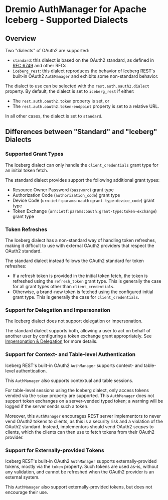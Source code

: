 <!--
Copyright (C) 2025 Dremio Corporation

Licensed under the Apache License, Version 2.0 (the "License");
you may not use this file except in compliance with the License.
You may obtain a copy of the License at

    http://www.apache.org/licenses/LICENSE-2.0

Unless required by applicable law or agreed to in writing, software
distributed under the License is distributed on an "AS IS" BASIS,
WITHOUT WARRANTIES OR CONDITIONS OF ANY KIND, either express or implied.
See the License for the specific language governing permissions and
limitations under the License.
-->
# Dremio AuthManager for Apache Iceberg - Supported Dialects

## Overview

Two "dialects" of OAuth2 are supported:

- `standard`: this dialect is based on the OAuth2 standard, as defined
  in [RFC 6749](https://tools.ietf.org/html/rfc6749) and other RFCs.
- `iceberg_rest`: this dialect reproduces the behavior of Iceberg REST's built-in OAuth2 
  `AuthManager` and exhibits some non-standard behavior.

The dialect to use can be selected with the `rest.auth.oauth2.dialect` property. 
By default, the dialect is set to `iceberg_rest` if either:

* The `rest.auth.oauth2.token` property is set, or
* The `rest.auth.oauth2.token-endpoint` property is set to a relative URL.

In all other cases, the dialect is set to `standard`.

## Differences between "Standard" and "Iceberg" Dialects

### Supported Grant Types

The Iceberg dialect can only handle the `client_credentials` grant type for an initial token fetch.

The standard dialect provides support the following additional grant types:

- Resource Owner Password (`password`) grant type
- Authorization Code (`authorization_code`) grant type
- Device Code (`urn:ietf:params:oauth:grant-type:device_code`) grant type
- Token Exchange (`urn:ietf:params:oauth:grant-type:token-exchange`) grant type

### Token Refreshes

The Iceberg dialect has a non-standard way of handling token refreshes, making it difficult to use
with external OAuth2 providers that respect the OAuth2 standard.

The standard dialect instead follows the OAuth2 standard for token refreshes:

* If a refresh token is provided in the initial token fetch, the token is refreshed using the
  `refresh_token` grant type. This is generally the case for all grant types other than
  `client_credentials`.
* Otherwise, a brand-new token is fetched using the configured initial grant type. This is generally
  the case for `client_credentials`.

### Support for Delegation and Impersonation

The Iceberg dialect does not support delegation or impersonation. 

The standard dialect supports both, allowing a user to act on behalf of another user by
configuring a token exchange grant appropriately. See [Impersonation & Delegation](./impersonation.md)
for more details.

### Support for Context- and Table-level Authentication

Iceberg REST's built-in OAuth2 `AuthManager` supports context- and table-level authentication.

This `AuthManager` also supports contextual and table sessions.

For table-level sessions using the Iceberg dialect, only access tokens vended via the `token` 
property are supported. This `AuthManager` does not support token exchanges on a server-vended typed 
token; a warning will be logged if the server sends such a token.

Moreover, this `AuthManager` encourages REST server implementors to never vend OAuth2 tokens to
clients, as this is a security risk and a violation of the OAuth2 standard. Instead, implementors
should vend OAuth2 _scopes_ to clients, which the clients can then use to fetch tokens from their
OAuth2 provider.

### Support for Externally-provided Tokens

Iceberg REST's built-in OAuth2 `AuthManager` supports externally-provided tokens, mostly via the
`token` property. Such tokens are used as-is, without any validation, and cannot be refreshed when
the OAuth2 provider is an external system.

This `AuthManager` also support externally-provided tokens, but does not encourage their use.
